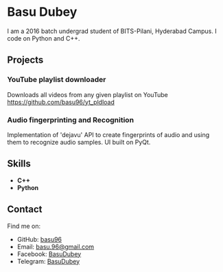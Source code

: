 # Basu Dubey

I am a 2016 batch undergrad student of BITS-Pilani, Hyderabad Campus. I code on Python and C++.

## Projects

### YouTube playlist downloader

Downloads all videos from any given playlist on YouTube
https://github.com/basu96/yt_pldload

### Audio fingerprinting and Recognition

Implementation of 'dejavu' API to create fingerprints of audio and using them to recognize audio samples. UI built on PyQt.

## Skills

*	**C++**
*	**Python**

## Contact

Find me on:
 
* GitHub: [basu96](https://github.com/basu96/)
* Email: [basu.96@gmail.com](mailto:basu.96@gmail.com)
* Facebook: [BasuDubey](https://www.facebook.com/basu.96)
* Telegram: [BasuDubey](https://t.me/basu_midas) 
